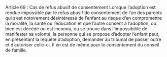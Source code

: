 Article 69 : Cas de refus abusif de consentement
Lorsque l’adoption est rendue impossible par le refus abusif de consentement de l’un des parents qui s’est notoirement désintéressé de l’enfant au risque d’en compromettre la moralité, la santé ou l’éducation et que l’autre consent à l’adoption, ou bien est décédé ou est inconnu, ou se trouve dans l’impossibilité de manifester sa volonté, la personne qui se propose d’adopter l’enfant peut, en présentant la requête d’adoption, demander au tribunal de passer outre et d’autoriser celle-ci. Il en est de même pour le consentement du conseil de famille.